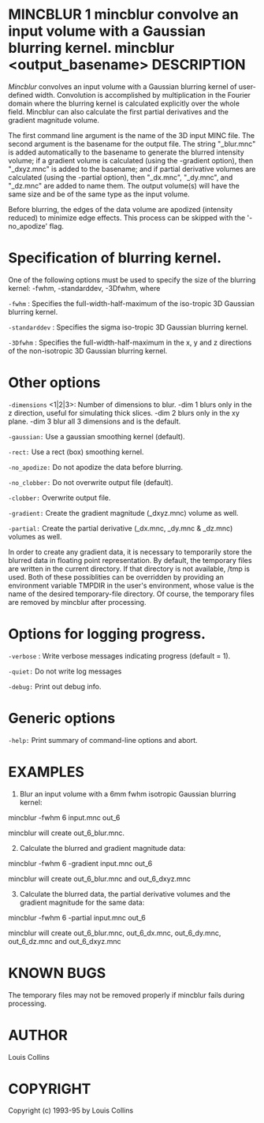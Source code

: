 MINCBLUR
1
mincblur
convolve an input volume with a Gaussian blurring kernel.
mincblur
<options>
<source>
<output\_basename>
DESCRIPTION
===========

*Mincblur* convolves an input volume with a Gaussian blurring kernel of user-defined width. Convolution is accomplished by multiplication in the Fourier domain where the blurring kernel is calculated explicitly over the whole field. Mincblur can also calculate the first partial derivatives and the gradient magnitude volume.

The first command line argument is the name of the 3D input MINC file. The second argument is the basename for the output file. The string "\_blur.mnc" is added automatically to the basename to generate the blurred intensity volume; if a gradient volume is calculated (using the -gradient option), then "\_dxyz.mnc" is added to the basename; and if partial derivative volumes are calculated (using the -partial option), then "\_dx.mnc", "\_dy.mnc", and "\_dz.mnc" are added to name them. The output volume(s) will have the same size and be of the same type as the input volume.

Before blurring, the edges of the data volume are apodized (intensity reduced) to minimize edge effects. This process can be skipped with the '-no\_apodize' flag.

Specification of blurring kernel.
=================================

One of the following options must be used to specify the size of the blurring kernel: -fwhm, -standarddev, -3Dfwhm, where

`-fwhm` <val>: Specifies the full-width-half-maximum of the iso-tropic 3D Gaussian blurring kernel.

`-standarddev` <val>: Specifies the sigma iso-tropic 3D Gaussian blurring kernel.

`-3Dfwhm` <valx> <valy> <valz>: Specifies the full-width-half-maximum in the x, y and z directions of the non-isotropic 3D Gaussian blurring kernel.

Other options
=============

`-dimensions` <1|2|3>: Number of dimensions to blur. -dim 1 blurs only in the z direction, useful for simulating thick slices. -dim 2 blurs only in the xy plane. -dim 3 blur all 3 dimensions and is the default.

`-gaussian:` Use a gaussian smoothing kernel (default).

`-rect:` Use a rect (box) smoothing kernel.

`-no_apodize:` Do not apodize the data before blurring.

`-no_clobber:` Do not overwrite output file (default).

`-clobber:` Overwrite output file.

`-gradient:` Create the gradient magnitude (\_dxyz.mnc) volume as well.

`-partial:` Create the partial derivative (\_dx.mnc, \_dy.mnc & \_dz.mnc) volumes as well.

In order to create any gradient data, it is necessary to temporarily store the blurred data in floating point representation. By default, the temporary files are written in the current directory. If that directory is not available, /tmp is used. Both of these possiblities can be overridden by providing an environment variable TMPDIR in the user's environment, whose value is the name of the desired temporary-file directory. Of course, the temporary files are removed by mincblur after processing.

Options for logging progress.
=============================

`-verbose` <val>: Write verbose messages indicating progress (default = 1).

`-quiet:` Do not write log messages

`-debug:` Print out debug info.

Generic options
===============

`-help:` Print summary of command-line options and abort.

EXAMPLES
========

1) Blur an input volume with a 6mm fwhm isotropic Gaussian blurring kernel:

mincblur -fwhm 6 input.mnc out\_6

mincblur will create out\_6\_blur.mnc.

2) Calculate the blurred and gradient magnitude data:

mincblur -fwhm 6 -gradient input.mnc out\_6

mincblur will create out\_6\_blur.mnc and out\_6\_dxyz.mnc

3) Calculate the blurred data, the partial derivative volumes and the gradient magnitude for the same data:

mincblur -fwhm 6 -partial input.mnc out\_6

mincblur will create out\_6\_blur.mnc, out\_6\_dx.mnc, out\_6\_dy.mnc, out\_6\_dz.mnc and out\_6\_dxyz.mnc

KNOWN BUGS
==========

The temporary files may not be removed properly if mincblur fails during processing.

AUTHOR
======

Louis Collins

COPYRIGHT
=========

Copyright (c) 1993-95 by Louis Collins
